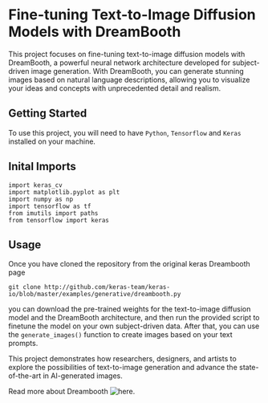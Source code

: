 # Fine-tuning Text-to-Image Diffusion Models with DreamBooth

This project focuses on fine-tuning text-to-image diffusion models with DreamBooth, a powerful neural network architecture developed for subject-driven image generation. With DreamBooth, you can generate stunning images based on natural language descriptions, allowing you to visualize your ideas and concepts with unprecedented detail and realism.

## Getting Started

To use this project, you will need to have ```Python```, ```Tensorflow``` and ```Keras``` installed on your machine. 

## Inital Imports 

```import math
import keras_cv
import matplotlib.pyplot as plt
import numpy as np
import tensorflow as tf
from imutils import paths
from tensorflow import keras
```
## Usage

Once you have cloned the repository from the original keras Dreambooth page 

```git clone http://github.com/keras-team/keras-io/blob/master/examples/generative/dreambooth.py```

you can download the pre-trained weights for the text-to-image diffusion model and the DreamBooth architecture, and then run the provided script to finetune the model on your own subject-driven data. After that, you can use the `generate_images()` function to create images based on your text prompts.


This project demonstrates how researchers, designers, and artists to explore the possibilities of text-to-image generation and advance the state-of-the-art in AI-generated images.

Read more about Dreambooth ![here](https://keras.io/examples/generative/dreambooth/).

